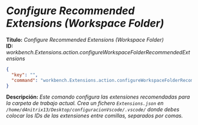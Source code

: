 <!-- Autor: Daniel Benjamin Perez Morales -->
<!-- GitHub: https://github.com/D4nitrix13 -->
<!-- GitLab: https://gitlab.com/D4nitrix13 -->
<!-- Correo electrónico: danielperezdev@proton.me -->

# ***Configure Recommended Extensions (Workspace Folder)***

**Título:** *Configure Recommended Extensions (Workspace Folder)*  
**ID:** *workbench.Extensions.action.configureWorkspaceFolderRecommendedExtensions*

```json
{
  "key": "",
  "command": "workbench.Extensions.action.configureWorkspaceFolderRecommendedExtensions"
}
```

**Descripción:** *Este comando configura las extensiones recomendadas para la carpeta de trabajo actual. Crea un fichero `Extensions.json` en `/home/d4nitrix13/Desktop/configuracionVscode/.vscode/` donde debes colocar los IDs de las extensiones entre comillas, separados por comas.*
